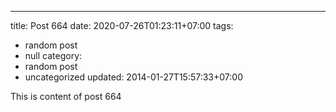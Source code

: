 ---
title: Post 664
date: 2020-07-26T01:23:11+07:00
tags:
  - random post
  - null
category:
  - random post
  - uncategorized
updated: 2014-01-27T15:57:33+07:00

This is content of post 664
